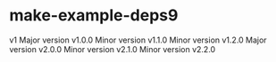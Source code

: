 # make-example-deps9
v1
Major version v1.0.0
Minor version v1.1.0
Minor version v1.2.0
Major version v2.0.0
Minor version v2.1.0
Minor version v2.2.0
